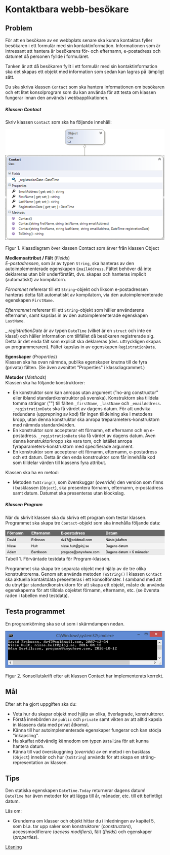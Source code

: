 # Kontaktbara webb-besökare

## Problem

För att en besökare av en webbplats senare ska kunna kontaktas fyller besökaren i ett formulär med sin kontaktinformation. Informationen som är intressant att hantera är besökarens för- och efternamn, e-postadress och datumet då personen fyllde i formuläret.

Tanken är att då besökaren fyllt i ett formulär med sin kontaktinformation ska det skapas ett objekt med information som sedan kan lagras på lämpligt sätt.

Du ska skriva klassen ```Contact``` som ska hantera informationen om besökaren och ett litet konsolprogram som du kan använda för att testa om klassen fungerar innan den används i webbapplikationen. 

##### Klassen Contact

Skriv klassen ```Contact``` som ska ha följande innehåll:

![Class diagram](images/classDiagram.png)

Figur 1. Klassdiagram över klassen Contact som ärver från klassen Object

**Medlemsattribut / Fält** (_Fields_)<br/>
_E-postadressen_, som är av typen ```String```, ska hanteras av den autoimplementerade egenskapen ```EmailAddress```. Fältet behöver då inte deklareras utan blir underförstått, dvs. skapas och hanteras implicit (automatiskt) av kompilatorn.

_Förnamnet_ refererar till ett ```String```-objekt och liksom e-postadressen hanteras detta fält automatiskt av kompilatorn, via den autoimplementerade egenskapen ```FirstName```.

_Efternamnet_ refererar till ett ```String```-objekt som håller användarens efternamn, samt kapslas in av den autoimplementerade egenskapen ```LastName```.

_ _registrationDate_ är av typen ```DateTime``` (vilket är en ```struct``` och inte en klass!) och håller information om tillfället då besökaren registrerade sig. Detta är det enda fält som explicit ska deklareras (dvs. uttryckligen skapas av programmeraren). Fältet kapslas in av egenskapen ```RegistrationDate```.   

**Egenskaper** (_Properties_)<br/>
Klassen ska ha ovan nämnda, publika egenskaper knutna till de fyra (privata) fälten. (Se även avsnittet "Properties" i klassdiagrammet.)

**Metoder** (_Methods_)<br/>
Klassen ska ha följande konstruktorer:

- En konstruktor som kan anropas utan argument (”no-arg constructor” eller ibland standardkonstruktor på svenska). Konstruktorn ska tilldela tomma strängar ("") till fälten ```_firstName```, ```_lastName``` och ```_emailAddress```.  ```_registrationDate``` ska få värdet av dagens datum. För att undvika redundans (upprepning av kod) får ingen tilldelning ske i metodens kropp, utan denna konstruktor ska anropa treparameters-konstruktorn med nämnda standardvärden.
- En konstruktor som accepterar ett förnamn, ett efternamn och en e-postadress. ```_registrationDate``` ska få värdet av dagens datum. Även denna konstruktorkropp ska vara tom, och istället anropa fyraparameters-konstruktorn med specifierade argument.
- En konstruktor som accepterar ett förnamn, efternamn, e-postadress och ett datum. Detta är den enda konstrouktor som får innehålla kod som tilldelar värden till klassens fyra attribut.

Klassen ska ha en metod:

- Metoden ```ToString()```, som överskuggar (_override_) den version som finns i basklassen (```Object```), ska presentera förnamn, efternamn, e-postadress samt datum. Datumet ska presenteras utan klockslag.

##### Klassen Program

När du skrivit klassen ska du skriva ett program som testar klassen. Programmet ska skapa tre ```Contact```-objekt som ska innehålla följande data:

![Contact info](images/contactInfo.png)
Tabell 1. Förväntade testdata för Program-klassen.

Programmet ska skapa tre separata objekt med hjälp av de tre olika konstruktorerna. Genom att använda metoden ```ToString()``` i klassen ```Contact``` ska aktuella kontaktdata presenteras i ett konsolfönster. I samband med att du utnyttjar standardkonstruktorn för att skapa ett objekt, måste du använda egenskaperna för att tilldela objektet förnamn, efternamn, etc. (se översta raden i tabellen med testdata).

## Testa programmet

En programkörning ska se ut som i skärmdumpen nedan.

![Screenshot](images/console.png)

Figur 2. Konsollutskrift efter att klassen Contact har implementerats korrekt.

## Mål

Efter att ha gjort uppgiften ska du:

- Veta hur du skapar objekt med hjälp av olika, överlagrade, konstruktorer.
- Förstå innebörden av ```public``` och ```private``` samt vikten av att alltid kapsla in klassens data med privat åtkomst.
- Känna till hur autoimplementerade egenskaper fungerar och kan stödja "inkapsling".
- Ha skaffat nödvändig kännedom om typen ```DateTime``` för att kunna hantera datum.
- Känna till vad överskuggning (_override_) av en metod i en basklass (```Object```) innebär och hur (```toString```) används för att skapa en sträng-representation av klassen.

## Tips

Den statiska egenskapen ```DateTime.Today``` returnerar dagens datum! ```DateTime``` har även metoder för att lägga till år, månader, etc. till ett befintligt datum.

Läs om:

+ Grunderna om klasser och objekt hittar du i inledningen av kapitel 5, som bl.a. tar upp saker som konstruktorer (_constructors_), accessmodifierare (_access modifiers_), fält (_fields_) och egenskaper (_properties_).

[Lösning](solution/README.md)